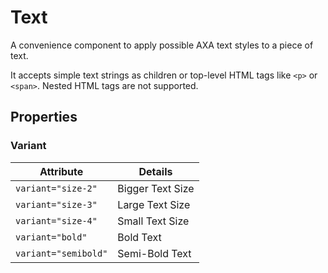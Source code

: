 # Text

A convenience component to apply possible AXA text styles to a piece of text.

It accepts simple text strings as children or top-level HTML tags like `<p>` or `<span>`. Nested HTML tags are not supported.

## Properties

### Variant

| Attribute            | Details          |
| -------------------- | ---------------- |
| `variant="size-2"`   | Bigger Text Size |
| `variant="size-3"`   | Large Text Size  |
| `variant="size-4"`   | Small Text Size  |
| `variant="bold"`     | Bold Text        |
| `variant="semibold"` | Semi-Bold Text   |
